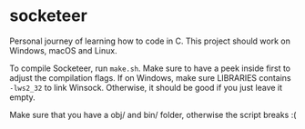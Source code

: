 # socketeer
 Personal journey of learning how to code in C.
 This project should work on Windows, macOS and Linux.

 To compile Socketeer, run ```make.sh```. Make sure to have a peek inside first to adjust the compilation flags. 
 If on Windows, make sure LIBRARIES contains ```-lws2_32``` to link Winsock.
 Otherwise, it should be good if you just leave it empty.

 Make sure that you have a obj/ and bin/ folder, otherwise the script breaks :(